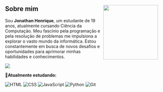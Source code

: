 <div>
  <img align="right" height="180em" src="https://images-wixmp-ed30a86b8c4ca887773594c2.wixmp.com/f/9d076937-402e-4df4-8ea8-dd4064adc139/dclaroc-a88cbdcb-2cc8-40f0-91d5-fec4f4a6e332.gif?token=eyJ0eXAiOiJKV1QiLCJhbGciOiJIUzI1NiJ9.eyJzdWIiOiJ1cm46YXBwOjdlMGQxODg5ODIyNjQzNzNhNWYwZDQxNWVhMGQyNmUwIiwiaXNzIjoidXJuOmFwcDo3ZTBkMTg4OTgyMjY0MzczYTVmMGQ0MTVlYTBkMjZlMCIsIm9iaiI6W1t7InBhdGgiOiJcL2ZcLzlkMDc2OTM3LTQwMmUtNGRmNC04ZWE4LWRkNDA2NGFkYzEzOVwvZGNsYXJvYy1hODhjYmRjYi0yY2M4LTQwZjAtOTFkNS1mZWM0ZjRhNmUzMzIuZ2lmIn1dXSwiYXVkIjpbInVybjpzZXJ2aWNlOmZpbGUuZG93bmxvYWQiXX0.8PAm480orKG75X6CpE_zVDvSvt4p1nlrbNXlk--NZyM">
  <div>
    <h2>
      Sobre mim
    </h2>
    <p align="left">
      Sou <strong>Jonathan Henrique</strong>, um estudante de 19 anos, atualmente cursando Ciência da Computação. Meu fascínio pela programação e pela resolução de problemas me impulsiona a explorar o vasto mundo da informática. Estou constantemente em busca de novos desafios e oportunidades para aprimorar minhas habilidades e conhecimentos. 
    </p>

  <img src="https://user-images.githubusercontent.com/73097560/115834477-dbab4500-a447-11eb-908a-139a6edaec5c.gif"><br>
  
<div>
  <p>
    📗<strong>Atualmente estudando:</strong>
  </p>
  <p>
    <img src="https://img.shields.io/badge/-HTML-05122A?style=for-the-badge&logo=html5" alt="HTML">
    <img src="https://img.shields.io/badge/-CSS-05122A?style=for-the-badge&logo=CSS3&logoColor=1572B6" alt="CSS">
    <img src="https://img.shields.io/badge/JavaScript-05122A?style=for-the-badge&logo=javascript&logoColor=F7DF1E" alt="JavaScript">
    <img src="https://img.shields.io/badge/Python-05122A?style=for-the-badge&logo=python" alt="Python">
    <img src="https://img.shields.io/badge/Git-05122A?style=for-the-badge&logo=git" alt="Git">
  </p>
</div>

